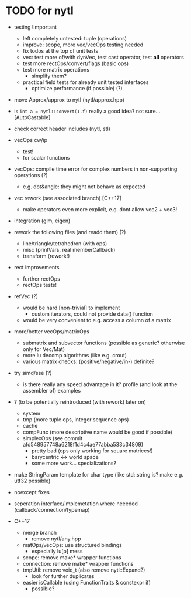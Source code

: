 TODO for nytl
=============

- testing !important
	- left completely untested: tuple (operations)
	- improve: scope, more vec/vecOps testing needed
	- fix todos at the top of unit tests
	- vec: test more of/with dynVec, test cast operator, test __all__ operators
	- test more rectOps/convert/flags (basic ops)
	- test more matrix operations
		- simplify them?
	- practical field tests for already unit tested interfaces
		- optimize performance (if possible) (?)
- move Approx/approx to nytl (nytl/approx.hpp)
- is `int a = nytl::convert(1.f)` really a good idea? not sure... [AutoCastable]
- check correct header includes (nytl, stl)
- vecOps cw/ip
	- test!
	- for scalar functions
- vecOps: compile time error for complex numbers in non-supporting operations (?)
	- e.g. dot&angle: they might not behave as expected
- vec rework (see associated branch) [C++17]
	- make operators even more explicit, e.g. dont allow vec2 + vec3!
- integration (glm, eigen)
- rework the following files (and readd them) (?)
	- line/triangle/tetrahedron (with ops)
	- misc (printVars, real memberCallback)
	- transform (rework!)
- rect improvements
	- further rectOps
	- rectOps tests!
- refVec (?)
	- would be hard [non-trivial] to implement
		- custom iterators, could not provide data() function
	- would be very convenient to e.g. access a column of a matrix
- more/better vecOps/matrixOps
	- submatrix and subvector functions (possible as generic? otherwise only for Vec/Mat)
	- more lu decomp algorithms (like e.g. crout)
	- various matrix checks: (positive/negative/in-) definite?
- try simd/sse (?)
	- is there really any speed advantage in it? profile (and look at the assembler of) examples

- ? (to be potentially reintroduced (with rework) later on)
	- system
	- tmp (more tuple ops, integer sequence ops)
	- cache
	- compFunc (more descriptive name would be good if possible)
	- simplexOps (see commit afd548957748a6218f1d4c4ae77abba533c34809)
		- pretty bad (ops only working for square matrices!)
		- barycentric <-> world space
		- some more work... specializations?

- make StringParam template for char type (like std::string is? make e.g. utf32 possible)
- noexcept fixes
- seperation interface/implemetation where neeeded (callback/connection/typemap)

- C++17
	- merge branch
		- remove nytl/any.hpp
	- matOps/vecOps: use structured bindings
		- especially lu[p] mess
	- scope: remove make* wrapper functions
	- connection: remove make* wrapper functions
	- tmpUtil: remove void_t (also remove nytl::Expand?)
		- look for further duplicates
	- easier isCallable (using FunctionTraits & constexpr if)
		- possible?

